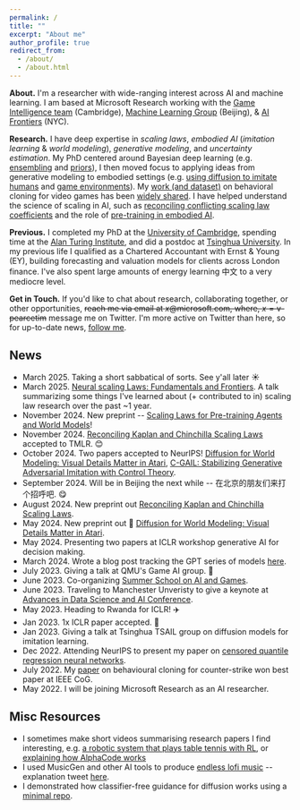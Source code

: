 ```yaml
---
permalink: /
title: ""
excerpt: "About me"
author_profile: true
redirect_from: 
  - /about/
  - /about.html
---
```


<!-- ## About ## -->
__About.__ I'm a researcher with wide-ranging interest across AI and machine learning. I am based at Microsoft Research working with the [Game Intelligence team](https://www.microsoft.com/en-us/research/group/deep-reinforcement-learning/) (Cambridge), [Machine Learning Group](https://www.microsoft.com/en-us/research/group/machine-learning-research-group/) (Beijing), & [AI Frontiers](https://www.microsoft.com/en-us/research/lab/ai-frontiers/) (NYC).

__Research.__
I have deep expertise in _scaling laws_, _embodied AI_ (_imitation learning_ & _world modeling_), _generative modeling_, and _uncertainty estimation_.
My PhD centered around Bayesian deep learning (e.g. [ensembling](https://arxiv.org/abs/1810.05546) and [priors](https://arxiv.org/abs/1905.06076)), I then moved focus to applying ideas from generative modeling to embodied settings (e.g. [using diffusion to imitate humans](https://arxiv.org/abs/2301.10677) and [game environments](https://arxiv.org/abs/2405.12399)). My [work (and dataset)](https://arxiv.org/abs/2104.04258) on behavioral cloning for video games has been [widely shared](https://youtu.be/UvoyMGxN89Y?si=4vIkctZ3EijukYJj). I have helped understand the science of scaling in AI, such as [reconciling conflicting scaling law coefficients](https://arxiv.org/abs/2406.12907) and the role of [pre-training in embodied AI](https://arxiv.org/abs/2411.04434).

__Previous.__ I completed my PhD at the [University of Cambridge](https://www.ifm.eng.cam.ac.uk/research/supply-chain-ai-lab/), spending time at the [Alan Turing Institute](https://www.turing.ac.uk/), and did a postdoc at [Tsinghua University](https://ml.cs.tsinghua.edu.cn/). In my previous life I qualified as a Chartered Accountant with Ernst & Young (EY), building forecasting and valuation models for clients across London finance. I've also spent large amounts of energy learning 中文 to a very mediocre level.

<!-- My research aims to build and understand AI systems that are scalable, robust and human-like. My philosophy incorporates several elements.
1) I adopt a probabilistic view of neural networks to help understand today's algorithms and design those of tomorrow. 2) I believe that the agent-environment framework, with sequential decisions and interactive learning, is the correct setting to be studying to make long-term progress in AI. 3) My research places equal weighting on theory and empirics. -->

__Get in Touch.__ If you'd like to chat about research, collaborating together, or other opportunities, ~~reach me via email at $x$@microsoft.com, where, $x=\text{v-pearcetim}$~~ message me on Twitter. I'm more active on Twitter than here, so for up-to-date news, [follow me](https://twitter.com/Tea_Pearce).

<!-- __Outreach.__ I set aside one hour each week to support underrepresented groups doing AI research (in any sense; age, finances, gender, nationality, race  etc). I'm happy to provide project advice, research talks, career chats, adhoc teaching... or anything else that is helpful. Please fill in [this contact form](https://forms.gle/AKBTwUPLxfnNmsYZ6) if you'd like to chat ☺️. -->

<!-- UPDATE: I'll run these sessions until end of April 2024, after which I'll be continuing my outreach efforts in a new format. -->


## News ##

- March 2025. Taking a short sabbatical of sorts. See y'all later ☀️
- March 2025. [Neural scaling Laws: Fundamentals and Frontiers](youtu.be/8tKgHh83m78). A talk summarizing some things I've learned about (+ contributed to in) scaling law research over the past ~1 year.
- November 2024. New preprint -- [Scaling Laws for Pre-training Agents and World Models](https://arxiv.org/abs/2411.04434)!
- November 2024. [Reconciling Kaplan and Chinchilla Scaling Laws](https://arxiv.org/abs/2406.12907) accepted to TMLR. 😊
- October 2024. Two papers accepted to NeurIPS! [Diffusion for World Modeling: Visual Details Matter in Atari](https://arxiv.org/abs/2405.12399), [C-GAIL: Stabilizing Generative Adversarial Imitation with Control Theory](https://arxiv.org/abs/2402.16349).
- September 2024. Will be in Beijing the next while -- 在北京的朋友们来打个招呼吧. 😋
- August 2024. New preprint out [Reconciling Kaplan and Chinchilla Scaling Laws](https://arxiv.org/abs/2406.12907).
- May 2024. New preprint out 👏 [Diffusion for World Modeling: Visual Details Matter in Atari](https://arxiv.org/abs/2405.12399).
- May 2024. Presenting two papers at ICLR workshop generative AI for decision making.
- March 2024. Wrote a blog post tracking the GPT series of models [here](https://teapearce.github.io/blog/GPT-pathway-1/).
- July 2023. Giving a talk at QMU's Game AI group. 👾
- June 2023. Co-organizing [Summer School on AI and Games](https://school.gameaibook.org/).
- June 2023. Traveling to Manchester Unveristy to give a keynote at [Advances in Data Science and AI Conference](https://events.manchester.ac.uk/event/event:k14l-leplq84p-od61dv/idsai-advances-in-data-science-and-ai-conference-2023).
- May 2023. Heading to Rwanda for ICLR! ✈️
- Jan 2023. 1x ICLR paper accepted. 💫
- Jan 2023. Giving a talk at Tsinghua TSAIL group on diffusion models for imitation learning.
- Dec 2022. Attending NeurIPS to present my paper on [censored quantile regression neural networks](https://arxiv.org/abs/2205.13496).
- July 2022. My [paper](https://arxiv.org/abs/2104.04258) on behavioural cloning for counter-strike won best paper at IEEE CoG.
- May 2022. I will be joining Microsoft Research as an AI researcher.


## Misc Resources ##

* I sometimes make short videos summarising research papers I find interesting, e.g. [a robotic system that plays table tennis with RL](https://youtu.be/ktkbxWcYiF8), or [explaining how AlphaCode works](https://youtu.be/YjsoN5aJChA)  
* I used MusicGen and other AI tools to produce [endless lofi music](https://youtu.be/zksy94xazUI?si=LNwRGXxgBjtTfdlc) -- explanation tweet [here](https://twitter.com/Tea_Pearce/status/1670541269280366599).
* I demonstrated how classifier-free guidance for diffusion works using a [minimal repo](https://github.com/TeaPearce/Conditional_Diffusion_MNIST).

